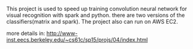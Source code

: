 This project is used to speed up training convolution neural network for visual recognition with spark and python. there are two versions of the classifiers(matrix and spark). The project also can run on AWS EC2.

more details in: http://www-inst.eecs.berkeley.edu/~cs61c/sp15/projs/04/index.html






